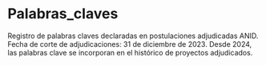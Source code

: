 # Palabras_claves
Registro de palabras claves declaradas en postulaciones adjudicadas ANID.
Fecha de corte de adjudicaciones: 31 de diciembre de 2023.
Desde 2024, las palabras clave se incorporan en el histórico de proyectos adjudicados.

